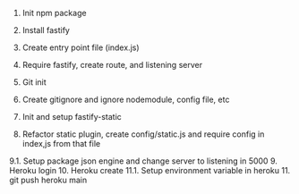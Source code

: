 1. Init npm package
2. Install fastify
3. Create entry point file (index.js)
4. Require fastify, create route, and listening server

5. Git init
6. Create gitignore and ignore nodemodule, config file, etc

7. Init and setup fastify-static

8. Refactor static plugin, create config/static.js and require config in index,js from that file

9.1. Setup package json engine and change server to listening in 5000
9. Heroku login
10. Heroku create
11.1. Setup environment variable in heroku
11. git push heroku main


